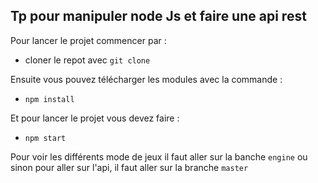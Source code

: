 ## Tp pour manipuler node Js et faire une api rest

Pour lancer le projet commencer par :
- cloner le repot avec ``git clone``

Ensuite vous pouvez télécharger les modules avec la commande :
 - ```npm install```

 Et pour lancer le projet vous devez faire :
- ```npm start```


Pour voir les différents mode de jeux il faut aller sur la banche ```engine``` ou sinon pour aller sur l'api, il faut aller sur la branche ```master```